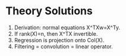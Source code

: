 <!-- Math rendered using GitHub Markdown: use ![](https://render.githubusercontent.com/render/math?math=...) and 

![](https://render.githubusercontent.com/render/math?math=...)

 -->

# Theory Solutions
1. Derivation: normal equations X^TXw=X^Ty.
2. If rank(X)=n, then X^TX invertible.
3. Regression is projection onto Col(X).
4. Filtering = convolution = linear operator.